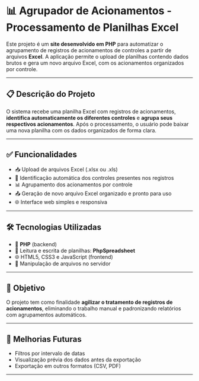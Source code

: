 # 📊 Agrupador de Acionamentos - Processamento de Planilhas Excel

Este projeto é um **site desenvolvido em PHP** para automatizar o agrupamento de registros de acionamentos de controles a partir de arquivos **Excel**. A aplicação permite o upload de planilhas contendo dados brutos e gera um novo arquivo Excel, com os acionamentos organizados por controle.

---

## 📋 Descrição do Projeto

O sistema recebe uma planilha Excel com registros de acionamentos, **identifica automaticamente os diferentes controles** e **agrupa seus respectivos acionamentos**. Após o processamento, o usuário pode baixar uma nova planilha com os dados organizados de forma clara.

---

## ✅ Funcionalidades

- 📥 Upload de arquivos Excel (.xlsx ou .xls)
- 📌 Identificação automática dos controles presentes nos registros
- 📊 Agrupamento dos acionamentos por controle
- 📤 Geração de novo arquivo Excel organizado e pronto para uso
- 🌐 Interface web simples e responsiva

---

## 🛠️ Tecnologias Utilizadas

- 🐘 **PHP** (backend)
- 📄 Leitura e escrita de planilhas: **PhpSpreadsheet**
- 🌐 HTML5, CSS3 e JavaScript (frontend)
- 📁 Manipulação de arquivos no servidor

---

## 🎯 Objetivo

O projeto tem como finalidade **agilizar o tratamento de registros de acionamentos**, eliminando o trabalho manual e padronizando relatórios com agrupamentos automáticos.

---

## 🚀 Melhorias Futuras

- Filtros por intervalo de datas
- Visualização prévia dos dados antes da exportação
- Exportação em outros formatos (CSV, PDF)

---


